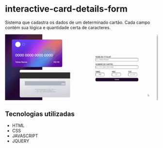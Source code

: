 # interactive-card-details-form
Sistema que cadastra os dados de um determinado cartão. Cada campo contém sua lógica e quantidade certa de caracteres.

[<img src="./tela.gif" alt="Tela do site">](https://tobiasramos.github.io/interactive-card-details-form/)

## Tecnologias utilizadas
- HTML
- CSS
- JAVASCRIPT
- JQUERY
